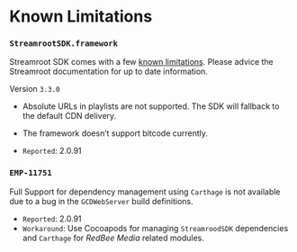 # Known Limitations

### `StreamrootSDK.framework`
Streamroot SDK comes with a few [known limitations](https://support.streamroot.io/hc/en-us/articles/115004620414-Apple-Compatibilities). Please advice the Streamroot documentation for up to date information.

Version `3.3.0`
* Absolute URLs in playlists are not supported. The SDK will fallback to the default CDN delivery.
* The framework doesn’t support bitcode currently.

* `Reported`: 2.0.91


### `EMP-11751`
Full Support for dependency management using `Carthage` is not available due to a bug in the `GCDWebServer` build definitions.

* `Reported`: 2.0.91
* `Workaround`: Use Cocoapods for managing `StreamroodSDK` dependencies and `Carthage` for *RedBee Media* related modules.
